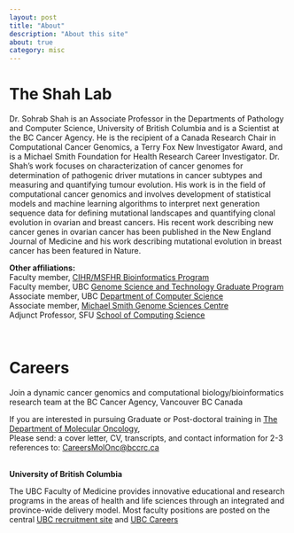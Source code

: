 ```yaml
---
layout: post
title: "About"
description: "About this site"
about: true
category: misc
---
```

# The Shah Lab
Dr. Sohrab Shah is an Associate Professor in the Departments of Pathology and Computer Science, University of British Columbia and is a Scientist at the BC Cancer Agency. He is the recipient of a Canada Research Chair in Computational Cancer Genomics, a Terry Fox New Investigator Award, and is a Michael Smith Foundation for Health Research Career Investigator. Dr. Shah’s work focuses on characterization of cancer genomes for determination of pathogenic driver mutations in cancer subtypes and measuring and quantifying tumour evolution. His work is in the field of computational cancer genomics and involves development of statistical models and machine learning algorithms to interpret next generation sequence data for defining mutational landscapes and quantifying clonal evolution in ovarian and breast cancers. His recent work describing new cancer genes in ovarian cancer has been published in the New England Journal of Medicine and his work describing mutational evolution in breast cancer has been featured in Nature.

<p><strong>Other affiliations:</strong><br />
Faculty member, <a href="http://bcbioinformaticsgrad.ca/" target="_blank">CIHR/MSFHR Bioinformatics Program</a><br />
Faculty member, UBC <a href="http://gsat.ubc.ca" target="_blank">Genome Science and Technology Graduate Program</a><br />
Associate member, UBC <a href="http://cs.ubc.ca" target="_blank">Department of Computer Science</a><br />
Associate member, <a href="http://www.bcgsc.ca/" target="_blank">Michael Smith Genome Sciences Centre</a><br />
Adjunct Professor, SFU <a href="http://www.sfu.ca/computing.html" target="_blank">School of Computing Science</a></p><br>


# Careers
Join a dynamic cancer genomics and computational biology/bioinformatics research team at the BC Cancer Agency, Vancouver BC Canada

If you are interested in pursuing Graduate or Post-doctoral training in [The Department of Molecular Oncology](http://molonc.bccrc.ca/), 
<br>Please send: a cover letter, CV, transcripts, and contact information for 2-3 references to: <a href="mailto:CareersMolOnc@bccrc.ca">CareersMolOnc@bccrc.ca</a> <br>

<br>
<b> University of British Columbia </b>

The UBC Faculty of Medicine provides innovative educational and research programs in the areas of health and life sciences through an integrated and province-wide delivery model. Most faculty positions are posted on the central [UBC recruitment site](https://webapps.hr.ubc.ca/hrjobs/jobpostings?facultydept=MEDF) and  [UBC Careers](http://www.hr.ubc.ca/careers/)
